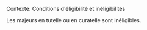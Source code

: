 Contexte: Conditions d'éligibilité et inéligibilités

Les majeurs en tutelle ou en curatelle sont inéligibles.